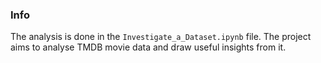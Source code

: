 ### Info 
The analysis is done in the `Investigate_a_Dataset.ipynb` file.
The project aims to analyse TMDB movie data and draw useful insights from it.
